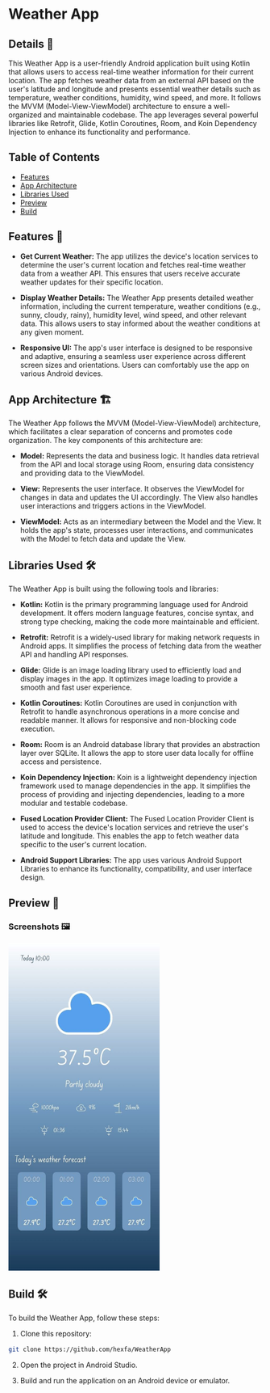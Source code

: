 # Weather App
## Details 📜

This Weather App is a user-friendly Android application built using Kotlin that allows users to access real-time weather information for their current location. The app fetches weather data from an external API based on the user's latitude and longitude and presents essential weather details such as temperature, weather conditions, humidity, wind speed, and more. It follows the MVVM (Model-View-ViewModel) architecture to ensure a well-organized and maintainable codebase. The app leverages several powerful libraries like Retrofit, Glide, Kotlin Coroutines, Room, and Koin Dependency Injection to enhance its functionality and performance.

## Table of Contents

- [Features](#features-)
- [App Architecture](#app-architecture-)
- [Libraries Used](#libraries-used-)
- [Preview](#preview-)
- [Build](#build-)

## Features 🚀

- **Get Current Weather:** The app utilizes the device's location services to determine the user's current location and fetches real-time weather data from a weather API. This ensures that users receive accurate weather updates for their specific location.

- **Display Weather Details:** The Weather App presents detailed weather information, including the current temperature, weather conditions (e.g., sunny, cloudy, rainy), humidity level, wind speed, and other relevant data. This allows users to stay informed about the weather conditions at any given moment.

- **Responsive UI:** The app's user interface is designed to be responsive and adaptive, ensuring a seamless user experience across different screen sizes and orientations. Users can comfortably use the app on various Android devices.

## App Architecture 🏗️

The Weather App follows the MVVM (Model-View-ViewModel) architecture, which facilitates a clear separation of concerns and promotes code organization. The key components of this architecture are:

- **Model:** Represents the data and business logic. It handles data retrieval from the API and local storage using Room, ensuring data consistency and providing data to the ViewModel.

- **View:** Represents the user interface. It observes the ViewModel for changes in data and updates the UI accordingly. The View also handles user interactions and triggers actions in the ViewModel.

- **ViewModel:** Acts as an intermediary between the Model and the View. It holds the app's state, processes user interactions, and communicates with the Model to fetch data and update the View.

## Libraries Used 🛠️

The Weather App is built using the following tools and libraries:

- **Kotlin:** Kotlin is the primary programming language used for Android development. It offers modern language features, concise syntax, and strong type checking, making the code more maintainable and efficient.

- **Retrofit:** Retrofit is a widely-used library for making network requests in Android apps. It simplifies the process of fetching data from the weather API and handling API responses.

- **Glide:** Glide is an image loading library used to efficiently load and display images in the app. It optimizes image loading to provide a smooth and fast user experience.

- **Kotlin Coroutines:** Kotlin Coroutines are used in conjunction with Retrofit to handle asynchronous operations in a more concise and readable manner. It allows for responsive and non-blocking code execution.

- **Room:** Room is an Android database library that provides an abstraction layer over SQLite. It allows the app to store user data locally for offline access and persistence.

- **Koin Dependency Injection:** Koin is a lightweight dependency injection framework used to manage dependencies in the app. It simplifies the process of providing and injecting dependencies, leading to a more modular and testable codebase.

- **Fused Location Provider Client:** The Fused Location Provider Client is used to access the device's location services and retrieve the user's latitude and longitude. This enables the app to fetch weather data specific to the user's current location.

- **Android Support Libraries:** The app uses various Android Support Libraries to enhance its functionality, compatibility, and user interface design.
## Preview 📱

### Screenshots 🖼️
<img src="https://github.com/hexfa/WeatherApp/blob/master/photo.jpg" height="649" width="300" alt="Inpost App hexfa">  

## Build 🛠️

To build the Weather App, follow these steps:

1. Clone this repository:

```bash
git clone https://github.com/hexfa/WeatherApp
```

2. Open the project in Android Studio.

3. Build and run the application on an Android device or emulator.

